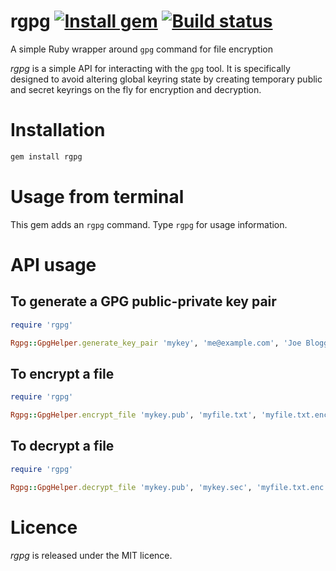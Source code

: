 # rgpg [![Install gem](https://badge.fury.io/rb/rgpg.png)](https://rubygems.org/gems/rgpg) [![Build status](https://travis-ci.org/rcook/rgpg.png)](https://travis-ci.org/rcook/rgpg)

A simple Ruby wrapper around `gpg` command for file encryption

_rgpg_ is a simple API for interacting with the `gpg` tool. It is specifically designed to avoid altering global keyring state by creating temporary public and secret keyrings on the fly for encryption and decryption.

# Installation

```bash
gem install rgpg
```

# Usage from terminal

This gem adds an `rgpg` command. Type `rgpg` for usage information.

# API usage

## To generate a GPG public-private key pair

```ruby
require 'rgpg'

Rgpg::GpgHelper.generate_key_pair 'mykey', 'me@example.com', 'Joe Bloggs'
```

## To encrypt a file

```ruby
require 'rgpg'

Rgpg::GpgHelper.encrypt_file 'mykey.pub', 'myfile.txt', 'myfile.txt.enc'
```

## To decrypt a file

```ruby
require 'rgpg'

Rgpg::GpgHelper.decrypt_file 'mykey.pub', 'mykey.sec', 'myfile.txt.enc', 'myfile.txt' [, 'secret_key_passphrase']
```

# Licence

_rgpg_ is released under the MIT licence.

